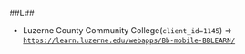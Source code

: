 
<a name="L"></a>
##L##

 - Luzerne County Community College(`client_id=1145`) => [`https://learn.luzerne.edu/webapps/Bb-mobile-BBLEARN/`](https://learn.luzerne.edu/webapps/Bb-mobile-BBLEARN/)
